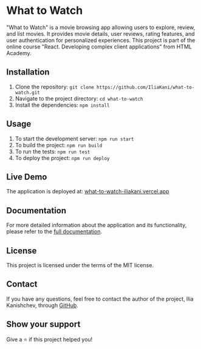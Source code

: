 # What to Watch

"What to Watch" is a movie browsing app allowing users to explore, review, and list movies. It provides movie details, user reviews, rating features, and user authentication for personalized experiences. This project is part of the online course "React. Developing complex client applications" from HTML Academy.

## Installation

1. Clone the repository: `git clone https://github.com/IliaKani/what-to-watch.git`
2. Navigate to the project directory: `cd what-to-watch`
3. Install the dependencies: `npm install`

## Usage

1. To start the development server: `npm run start`
2. To build the project: `npm run build`
3. To run the tests: `npm run test`
4. To deploy the project: `npm run deploy`

## Live Demo

The application is deployed at: [what-to-watch-iliakani.vercel.app](https://what-to-watch-iliakani.vercel.app)

## Documentation

For more detailed information about the application and its functionality, please refer to the [full documentation](https://github.com/IliaKani/what-to-watch/blob/master/Documentation.md).

## License

This project is licensed under the terms of the MIT license.

## Contact

If you have any questions, feel free to contact the author of the project, Ilia Kanishchev, through [GitHub](https://github.com/IliaKani).

## Show your support

Give a ⭐️ if this project helped you!
